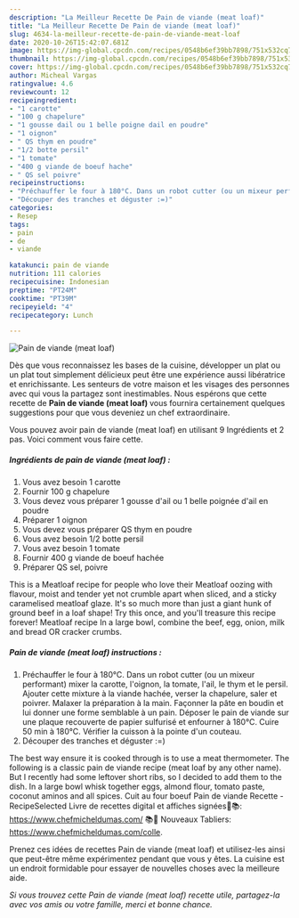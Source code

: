 ```yaml
---
description: "La Meilleur Recette De Pain de viande (meat loaf)"
title: "La Meilleur Recette De Pain de viande (meat loaf)"
slug: 4634-la-meilleur-recette-de-pain-de-viande-meat-loaf
date: 2020-10-26T15:42:07.681Z
image: https://img-global.cpcdn.com/recipes/0548b6ef39bb7898/751x532cq70/pain-de-viande-meat-loaf-photo-principale-de-la-recette.jpg
thumbnail: https://img-global.cpcdn.com/recipes/0548b6ef39bb7898/751x532cq70/pain-de-viande-meat-loaf-photo-principale-de-la-recette.jpg
cover: https://img-global.cpcdn.com/recipes/0548b6ef39bb7898/751x532cq70/pain-de-viande-meat-loaf-photo-principale-de-la-recette.jpg
author: Micheal Vargas
ratingvalue: 4.6
reviewcount: 12
recipeingredient:
- "1 carotte"
- "100 g chapelure"
- "1 gousse dail ou 1 belle poigne dail en poudre"
- "1 oignon"
- " QS thym en poudre"
- "1/2 botte persil"
- "1 tomate"
- "400 g viande de boeuf hache"
- " QS sel poivre"
recipeinstructions:
- "Préchauffer le four à 180°C. Dans un robot cutter (ou un mixeur performant) mixer la carotte, l&#39;oignon, la tomate, l&#39;ail, le thym et le persil. Ajouter cette mixture à la viande hachée, verser la chapelure, saler et poivrer. Malaxer la préparation à la main. Façonner la pâte en boudin et lui donner une forme semblable à un pain. Déposer le pain de viande sur une plaque recouverte de papier sulfurisé et enfourner à 180°C. Cuire 50 min à 180°C. Vérifier la cuisson à la pointe d&#39;un couteau."
- "Découper des tranches et déguster :=)"
categories:
- Resep
tags:
- pain
- de
- viande

katakunci: pain de viande 
nutrition: 111 calories
recipecuisine: Indonesian
preptime: "PT24M"
cooktime: "PT39M"
recipeyield: "4"
recipecategory: Lunch

---
```



![Pain de viande (meat loaf)](https://img-global.cpcdn.com/recipes/0548b6ef39bb7898/751x532cq70/pain-de-viande-meat-loaf-photo-principale-de-la-recette.jpg)

Dès que vous reconnaissez les bases de la cuisine, développer un plat ou un plat tout simplement délicieux peut être une expérience aussi libératrice et enrichissante. Les senteurs de votre maison et les visages des personnes avec qui vous la partagez sont inestimables. Nous espérons que cette recette de <strong> Pain de viande (meat loaf) </strong> vous fournira certainement quelques suggestions pour que vous deveniez un chef extraordinaire.

<!--inarticleads1-->

Vous pouvez avoir pain de viande (meat loaf) en utilisant 9 Ingrédients et 2 pas. Voici comment vous faire cette.

##### Ingrédients de pain de viande (meat loaf) :

1. Vous avez besoin 1 carotte
1. Fournir 100 g chapelure
1. Vous devez vous préparer 1 gousse d&#39;ail ou 1 belle poignée d&#39;ail en poudre
1. Préparer 1 oignon
1. Vous devez vous préparer  QS thym en poudre
1. Vous avez besoin 1/2 botte persil
1. Vous avez besoin 1 tomate
1. Fournir 400 g viande de boeuf hachée
1. Préparer  QS sel, poivre


This is a Meatloaf recipe for people who love their Meatloaf oozing with flavour, moist and tender yet not crumble apart when sliced, and a sticky caramelised meatloaf glaze. It&#39;s so much more than just a giant hunk of ground beef in a loaf shape! Try this once, and you&#39;ll treasure this recipe forever! Meatloaf recipe In a large bowl, combine the beef, egg, onion, milk and bread OR cracker crumbs. 

<!--inarticleads2-->

##### Pain de viande (meat loaf) instructions :

1. Préchauffer le four à 180°C. Dans un robot cutter (ou un mixeur performant) mixer la carotte, l&#39;oignon, la tomate, l&#39;ail, le thym et le persil. Ajouter cette mixture à la viande hachée, verser la chapelure, saler et poivrer. Malaxer la préparation à la main. Façonner la pâte en boudin et lui donner une forme semblable à un pain. Déposer le pain de viande sur une plaque recouverte de papier sulfurisé et enfourner à 180°C. Cuire 50 min à 180°C. Vérifier la cuisson à la pointe d&#39;un couteau.
1. Découper des tranches et déguster :=)


The best way ensure it is cooked through is to use a meat thermometer. The following is a classic pain de viande recipe (meat loaf by any other name). But I recently had some leftover short ribs, so I decided to add them to the dish. In a large bowl whisk together eggs, almond flour, tomato paste, coconut aminos and all spices. Cuit au four boeuf Pain de viande Recette - RecipeSelected Livre de recettes digital et affiches signées📖📚: https://www.chefmicheldumas.com/ 📚📖 Nouveaux Tabliers: https://www.chefmicheldumas.com/colle. 

<!--inarticleads1-->

<p>
Prenez ces idées de recettes Pain de viande (meat loaf) et utilisez-les ainsi que peut-être même expérimentez pendant que vous y êtes. La cuisine est un endroit formidable pour essayer de nouvelles choses avec la meilleure aide.
</p>

<p>
<i>Si vous trouvez cette Pain de viande (meat loaf) recette utile, partagez-la avec vos amis ou votre famille, merci et bonne chance.</i>
</p>
